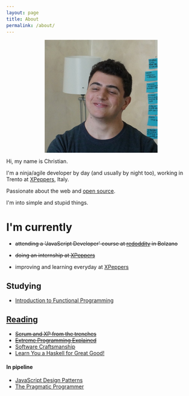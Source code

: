 ```yaml
---
layout: page
title: About
permalink: /about/
---
```


<img class="round" style="display:block; margin:auto;" src="/img/me.jpg" alt="Christian Fei"/>

Hi, my name is Christian.

I'm a ninja/agile developer by day (and usually by night too), working in Trento at [XPeppers](http://xpeppers.com/), Italy.

Passionate about the web and [open source](https://github.com/christian-fei).

I'm into simple and stupid things.


# I'm currently

- ~~attending a 'JavaScript Developer' course at <a href="http://www.redoddity.it/courses/fse-javascript-developer/" class="imp" target="_blank">redoddity</a> in Bolzano~~

- ~~doing an internship at <a href="http://xpeppers.com">XPeppers</a>~~

- improving and learning everyday at [XPeppers](http://xpeppers.com)



## Studying

- [Introduction to Functional Programming](https://www.edx.org/course/introduction-functional-programming-delftx-fp101x#.VLMY6orF_xF)



## [Reading](https://www.goodreads.com/user/show/38117692-christian-fei)

- ~~[Scrum and XP from the trenches](https://www.goodreads.com/book/show/2455391.Scrum_and_XP_from_the_Trenches)~~
- ~~[Extreme Programming Explained](https://www.goodreads.com/book/show/67833.Extreme_Programming_Explained)~~
- [Software Craftsmanship](https://www.goodreads.com/book/show/18054154-software-craftsmanship)
- [Learn You a Haskell for Great Good!](https://www.goodreads.com/book/show/6593810-learn-you-a-haskell-for-great-good)

#### In pipeline
- [JavaScript Design Patterns](https://www.goodreads.com/book/show/14289134-learning-javascript-design-patterns)
- [The Pragmatic Programmer](https://www.goodreads.com/book/show/4099.The_Pragmatic_Programmer)
